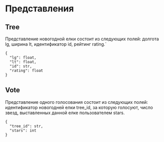 # Представления

## Tree

Представление новогодной елки состоит из следующих полей: долгота lg, ширина lt, идентификатор id, рейтинг rating.`
```
{
  "lg": float,
  "lt": float,
  "id": str,
  "rating": float
}
```

## Vote

Представление одного голосования состоит из следующих полей: идентификатор новогодней елки tree_id, за которую голосуют, число 
звезд, выставленных данной елке пользователем stars.
```
{
  "tree_id": str,
  "stars": int
}
```

